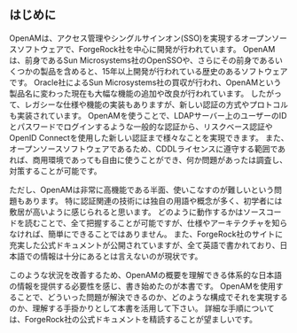## はじめに

OpenAMは、アクセス管理やシングルサインオン(SSO)を実現するオープンソースソフトウェアで、ForgeRock社を中心に開発が行われています。 
OpenAMは、前身であるSun Microsystems社のOpenSSOや、さらにその前身であるいくつかの製品を含めると、15年以上開発が行われている歴史のあるソフトウェアです。 
Oracle社によるSun Microsystems社の買収が行われ、OpenAMという製品名に変わった現在も大幅な機能の追加や改良が行われています。
したがって、レガシーな仕様や機能の実装もありますが、新しい認証の方式やプロトコルも実装されています。
OpenAMを使うことで、LDAPサーバー上のユーザーのIDとパスワードでログインするような一般的な認証から、リスクベース認証やOpenID Connectを使用した新しい認証まで様々なことを実現できます。
また、オープンソースソフトウェアであるため、CDDLライセンスに遵守する範囲であれば、商用環境であっても自由に使うことができ、何か問題があったは調査し、対策することが可能です。

ただし、OpenAMは非常に高機能である半面、使いこなすのが難しいという問題もあります。
特に認証関連の技術には独自の用語や概念が多く、初学者には敷居が高いように感じられると思います。
どのように動作するかはソースコードを読むことで、全て把握することが可能ですが、仕様やアーキテクチャを知らなければ、簡単にできることではありません。
また、ForgeRock社のサイトに充実した公式ドキュメントが公開されていますが、全て英語で書かれており、日本語での情報は十分にあるとは言えないのが現状です。

このような状況を改善するため、OpenAMの概要を理解できる体系的な日本語の情報を提供する必要性を感じ、書き始めたのが本書です。
OpenAMを使用することで、どういった問題が解決できるのか、どのような構成でそれを実現するのか、理解する手掛かりとして本書を活用して下さい。
詳細な手順については、ForgeRock社の公式ドキュメントを精読することが望ましいです。
